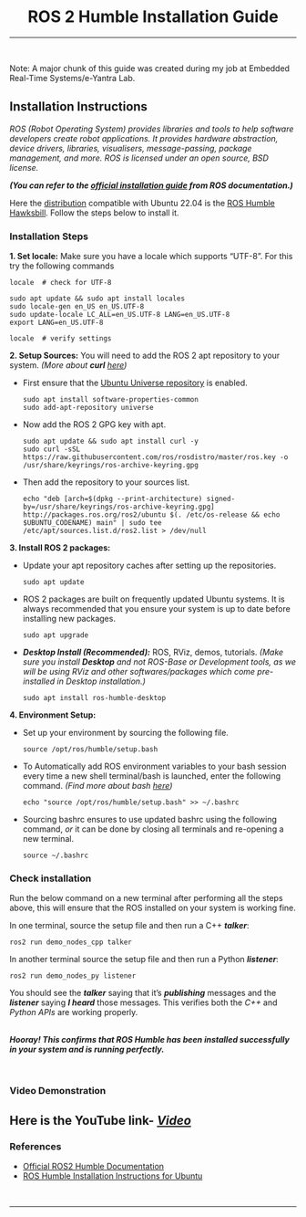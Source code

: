 <center>
    <h1>ROS 2 Humble Installation Guide</h1>
</center>

---

</br>

Note: A major chunk of this guide was created during my job at Embedded Real-Time Systems/e-Yantra Lab.

## Installation Instructions

_ROS (Robot Operating System) provides libraries and tools to help software developers create robot applications. It provides hardware abstraction, device drivers, libraries, visualisers, message-passing, package management, and more. ROS is licensed under an open source, BSD license._

***(You can refer to the [official installation guide](https://docs.ros.org/en/humble/Installation/Ubuntu-Install-Debians.html) from ROS documentation.)***

Here the [distribution](https://docs.ros.org/en/rolling/Releases.html) compatible with Ubuntu 22.04 is the [ROS Humble Hawksbill](http://docs.ros.org/en/humble/). Follow the steps below to install it.


### Installation Steps

**1. Set locale:** Make sure you have a locale which supports “UTF-8”. For this try the following commands
    
    locale  # check for UTF-8

    sudo apt update && sudo apt install locales
    sudo locale-gen en_US en_US.UTF-8
    sudo update-locale LC_ALL=en_US.UTF-8 LANG=en_US.UTF-8
    export LANG=en_US.UTF-8
    
    locale  # verify settings
    

**2. Setup Sources:** You will need to add the ROS 2 apt repository to your system. *(More about **curl** [here](https://curl.se/))*
- First ensure that the [Ubuntu Universe repository](https://help.ubuntu.com/community/Repositories/Ubuntu) is enabled.
    ```
    sudo apt install software-properties-common
    sudo add-apt-repository universe
    ```
- Now add the ROS 2 GPG key with apt.
    ```
    sudo apt update && sudo apt install curl -y
    sudo curl -sSL https://raw.githubusercontent.com/ros/rosdistro/master/ros.key -o /usr/share/keyrings/ros-archive-keyring.gpg
    ```
- Then add the repository to your sources list.
    ```
    echo "deb [arch=$(dpkg --print-architecture) signed-by=/usr/share/keyrings/ros-archive-keyring.gpg] http://packages.ros.org/ros2/ubuntu $(. /etc/os-release && echo $UBUNTU_CODENAME) main" | sudo tee /etc/apt/sources.list.d/ros2.list > /dev/null
    ```

**3. Install ROS 2 packages:** 
- Update your apt repository caches after setting up the repositories.
    ```
    sudo apt update
    ```
- ROS 2 packages are built on frequently updated Ubuntu systems. It is always recommended that you ensure your system is up to date before installing new packages.
    ```
    sudo apt upgrade
    ```
- ***Desktop Install (Recommended):*** ROS, RViz, demos, tutorials.
*(Make sure you install **Desktop** and not *ROS-Base* or *Development tools*, as we will be using *RViz* and other softwares/packages which come pre-installed in Desktop installation.)*
    ```
    sudo apt install ros-humble-desktop
    ```

**4. Environment Setup:**
- Set up your environment by sourcing the following file.
    ```
    source /opt/ros/humble/setup.bash
    ```
- To Automatically add ROS environment variables to your bash session every time a new shell terminal/bash is launched, enter the following command. *(Find more about bash [here](https://www.gnu.org/software/bash/manual/html_node/What-is-Bash_003f.html))*
    ```
    echo "source /opt/ros/humble/setup.bash" >> ~/.bashrc
    ```
- Sourcing bashrc ensures to use updated bashrc using the following command, *or* it can be done by closing all terminals and re-opening a new terminal.
    ```
    source ~/.bashrc
    ```

### Check installation
Run the below command on a new terminal after performing all the steps above, this will ensure that the ROS installed on your system is working fine.

In one terminal, source the setup file and then run a C++ ***talker***:
```
ros2 run demo_nodes_cpp talker
```

In another terminal source the setup file and then run a Python ***listener***:
```
ros2 run demo_nodes_py listener
```

You should see the ***talker*** saying that it’s ***publishing*** messages and the ***listener*** saying ***I heard*** those messages. This verifies both the *C++* and *Python APIs* are working properly. 

<p></br><b><i>Hooray! This confirms that ROS Humble has been installed successfully in your system and is running perfectly.</i></b></p>

</br>

### Video Demonstration
Here is the YouTube link- *[Video](https://youtu.be/pmwElOi5Jj4)*
---

### References

* [Official ROS2 Humble Documentation](https://docs.ros.org/en/humble/index.html)
* [ROS Humble Installation Instructions for Ubuntu](https://docs.ros.org/en/humble/Installation/Ubuntu-Install-Debians.html)

</br>

---